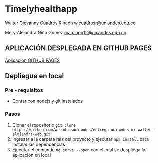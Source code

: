 # Timelyhealthapp
Walter Giovanny Cuadros Rincón
w.cuadrosr@uniandes.edu.co

Mery Alejandra Niño Gomez
ma.ninog12@uniandes.edu.co

## APLICACIÓN DESPLEGADA EN GITHUB PAGES
[Aplicación GITHUB PAGES](https://wcuadrosuniandes.github.io/entrega-uniandes-ux-walter-alejandra-web/)

## Depliegue en local
### Pre - requisitos 
- Contar con nodejs y git instalados
### Pasos
1. Clonar el repositorio `git clone https://github.com/wcuadrosuniandes/entrega-uniandes-ux-walter-alejandra-web.git`
2. Ingresar a la carpeta raiz del proyecto y ejecutar `npm install` para instalar las dependencias
3. Ejecutar el comando `ng serve --open` con el cual se despliega la aplicación en local

